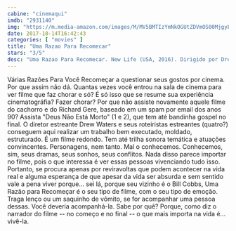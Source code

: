 ```yaml
---
cabine: "cinemaqui"
imdb: "2931140"
img: "https://m.media-amazon.com/images/M/MV5BMTIzYmNkOGUtZDVmOS00MjgyLThjMzktODBjNzg0MmZiNDA4XkEyXkFqcGdeQXVyNDI1MTIwNw@@._V1_SY150_CR2,0,101,150_.jpg"
date: 2017-10-14T16:42:43
categories: [ "movies" ]
title: "Uma Razao Para Recomecar"
stars: "3/5"
desc: "Uma Razao Para Recomecar. New Life (USA, 2016). Dirigido por Drew Waters. Escrito por Erin Bethea, Candice Irion, Josh Spake, Drew Waters. Com James Marsters (William Morton), Barry Corbin (Oscar), Terry O'Quinn (Dr. Sumrall), Bill Cobbs (Mr. Charles), Erin Bethea (Ava Kennedy), Kris Lemche (Michael), Jonathan Patrick Moore (Ben Morton), Irma P. Hall (Margaret), Drew Waters (New York Client)."
---
```

Várias Razões Para Você Recomeçar a questionar seus gostos por cinema. Por que assim não dá. Quantas vezes você entrou na sala de cinema para ver filme que faz chorar e só? É só isso que se resume sua experiência cinematográfia? Fazer chorar? Por que não assiste novamente aquele filme do cachorro e do Richard Gere, baseado em um spam por email dos anos 90? Assista "Deus Não Está Morto" (1 e 2), que tem até bandinha gospel no final. O diretor estreante Drew Waters e seus roteiristas estreantes (quatro?) conseguem aqui realizar um trabalho bem executado, moldado, estruturado. É um filme redondo. Tem até trilha sonora temática e atuações convincentes. Personagens, nem tanto. Mal o conhecemos. Conhecemos, sim, seus dramas, seus sonhos, seus conflitos. Nada disso parece importar no filme, pois o que interessa é ver essas pessoas vivenciando tudo isso. Portanto, se procura apenas por reviravoltas que podem acontecer na vida real e alguma esperança de que apesar da vida ser absurda e sem sentido vale a pena viver porque... sei lá, porque seu vizinho é o Bill Cobbs, Uma Razão para Recomeçar é o seu tipo de filme, com o seu tipo de emoção. Traga lenço ou um saquinho de vômito, se for acompanhar uma pessoa dessas. Você deveria acompanhá-la. Sabe por quê? Porque, como diz o narrador do filme -- no começo e no final -- o que mais importa na vida é... vivê-la.
